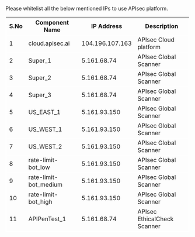 <P>Please whitelist all the below mentioned IPs to use APIsec platform.</p>

<table style="border:1px solid white;margin: 0px auto;">
  <tr style="border:1px solid white;margin: 0px auto;">
    <th>S.No</th>
    <th>Component Name</th>
    <th>IP Address</th>
    <th>Description</th>
  </tr>
  <tr style="border:1px solid white;margin: 0px auto;">
    <td>1</td>
    <td>cloud.apisec.ai</td>
    <td>104.196.107.163</td>
    <td>APIsec Cloud platform</td>
    
  </tr>
  <tr style="border:1px solid white;margin: 0px auto;">
    <td>2</td>
    <td>Super_1</td>
    <td>5.161.68.74</td>
    <td>APIsec Global Scanner</td>
  </tr>
  
  <tr style="border:1px solid white;margin: 0px auto;">
    <td>3</td>
    <td>Super_2</td>
    <td>5.161.68.74</td>
    <td>APIsec Global Scanner</td>
  </tr>
  
  <tr style="border:1px solid white;margin: 0px auto;">
    <td>4</td>
    <td>Super_3</td>
    <td>5.161.68.74</td>
    <td>APIsec Global Scanner</td>
  </tr>
  
  <tr style="border:1px solid white;margin: 0px auto;">
    <td>5</td>
    <td>US_EAST_1</td>
    <td>5.161.93.150</td>
    <td>APIsec Global Scanner</td>
  </tr>
  
  <tr style="border:1px solid white;margin: 0px auto;">
    <td>6</td>
    <td>US_WEST_1</td>
    <td>5.161.93.150</td>
    <td>APIsec Global Scanner</td>
  </tr>
  
  <tr style="border:1px solid white;margin: 0px auto;">
    <td>7</td>
    <td>US_WEST_2</td>
    <td>5.161.93.150</td>
    <td>APIsec Global Scanner</td>
  </tr>
  
  <tr style="border:1px solid white;margin: 0px auto;">
    <td>8</td>
    <td>rate-limit-bot_low</td>
    <td>5.161.93.150</td>
    <td>APIsec Global Scanner</td>
  </tr>
  
  <tr style="border:1px solid white;margin: 0px auto;">
    <td>9</td>
    <td>rate-limit-bot_medium</td>
    <td>5.161.93.150</td>
    <td>APIsec Global Scanner</td>
  </tr>
  
  <tr style="border:1px solid white;margin: 0px auto;">
    <td>10</td>
    <td>rate-limit-bot_high</td>
    <td>5.161.93.150</td>
    <td>APIsec Global Scanner</td>
  </tr>
  
 <tr style="border:1px solid white;margin: 0px auto;">
    <td>11</td>
    <td>APIPenTest_1</td>
    <td>5.161.68.74</td>
    <td>APIsec EthicalCheck Scanner</td>
  </tr>
  
</table>
